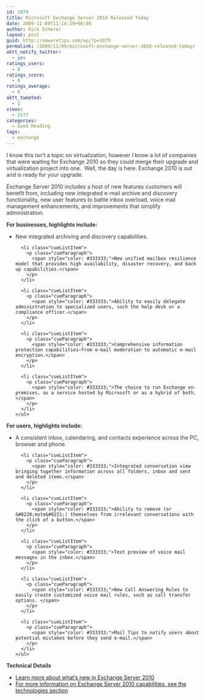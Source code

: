 ```yaml
---
id: 1079
title: Microsoft Exchange Server 2010 Released Today
date: 2009-11-09T11:14:19+00:00
author: Rick Scherer
layout: post
guid: http://vmwaretips.com/wp/?p=1079
permalink: /2009/11/09/microsoft-exchange-server-2010-released-today/
aktt_notify_twitter:
  - yes
ratings_users:
  - 0
ratings_score:
  - 0
ratings_average:
  - 0
aktt_tweeted:
  - 1
views:
  - 2577
categories:
  - Good Reading
tags:
  - exchange
---
```

<span style="color: #333333;">I know this isn&#8217;t a topic on virtualization, however I know a lot of companies that were waiting for Exchange 2010 so they could merge their upgrade and virtualization project into one.  Well, the day is here. Exchange 2010 is out and is ready for your upgrade.</span>

<div class="cueSection">
  <p class="cueParagraph">
    <span style="color: #333333;">Exchange Server 2010 includes a host of new features customers will benefit from, including new integrated e-mail archive and discovery functionality, new user features to battle inbox overload, voice mail management enhancements, and improvements that simplify administration. </span>
  </p>
  
  <p class="cueParagraph">
    <strong><span style="color: #333333;">For businesses, highlights include:</span></strong>
  </p>
  
  <div class="cueListContainer">
    <ul class="cueUnorderedList">
      <li class="cueListItem">
        <p class="cueParagraph">
          <span style="color: #333333;">New integrated archiving and discovery capabilities.</span>
        </p>
      </li>
      
      <li class="cueListItem">
        <p class="cueParagraph">
          <span style="color: #333333;">New unified mailbox resilience model that provides high availability, disaster recovery, and back up capabilities.</span>
        </p>
      </li>
      
      <li class="cueListItem">
        <p class="cueParagraph">
          <span style="color: #333333;">Ability to easily delegate administration to specialized users, such the help desk or a compliance officer.</span>
        </p>
      </li>
      
      <li class="cueListItem">
        <p class="cueParagraph">
          <span style="color: #333333;">Comprehensive information protection capabilities—from e-mail moderation to automatic e-mail encryption.</span>
        </p>
      </li>
      
      <li class="cueListItem">
        <p class="cueParagraph">
          <span style="color: #333333;">The choice to run Exchange on-premises, as a service hosted by Microsoft or as a hybrid of both.</span>
        </p>
      </li>
    </ul>
  </div>
  
  <div class="cueSection marginTop15">
    <p class="cueParagraph">
      <strong><span style="color: #333333;">For users, highlights include:</span></strong>
    </p>
  </div>
  
  <div class="cueListContainer">
    <ul class="cueUnorderedList">
      <li class="cueListItem">
        <p class="cueParagraph">
          <span style="color: #333333;">A consistent inbox, calendaring, and contacts experience across the PC, browser and phone.</span>
        </p>
      </li>
      
      <li class="cueListItem">
        <p class="cueParagraph">
          <span style="color: #333333;">Integrated conversation view bringing together information across all folders, inbox and sent and deleted items.</span>
        </p>
      </li>
      
      <li class="cueListItem">
        <p class="cueParagraph">
          <span style="color: #333333;">Ability to remove (or &#8220;mute&#8221;) themselves from irrelevant conversations with the click of a button.</span>
        </p>
      </li>
      
      <li class="cueListItem">
        <p class="cueParagraph">
          <span style="color: #333333;">Text preview of voice mail messages in the inbox.</span>
        </p>
      </li>
      
      <li class="cueListItem">
        <p class="cueParagraph">
          <span style="color: #333333;">New Call Answering Rules to easily create customized voice mail rules, such as call transfer options. </span>
        </p>
      </li>
      
      <li class="cueListItem">
        <p class="cueParagraph">
          <span style="color: #333333;">Mail Tips to notify users about potential mistakes before they send e-mail.</span>
        </p>
      </li>
    </ul>
  </div>
  
  <div class="cueSection marginTop15">
    <p class="cueParagraph">
      <strong><span style="color: #333333;">Technical Details</span></strong>
    </p>
  </div>
  
  <div class="cueListContainer">
    <ul class="cueUnorderedList">
      <li class="cueListItem">
        <a title="Learn more about what’s new in Exchange Server 2010" href="http://technet.microsoft.com/library/dd298136(EXCHG.140).aspx" target="_blank">Learn more about what’s new in Exchange Server 2010</a>
      </li>
      <li class="cueListItem">
        <a title="For more information on Exchange Server 2010 capabilities, see the technologies section" href="http://www.microsoft.com/exchange/2010/en/us/technologies.aspx" target="_blank">For more information on Exchange Server 2010 capabilities, see the technologies section</a>
      </li>
    </ul>
  </div>
</div>